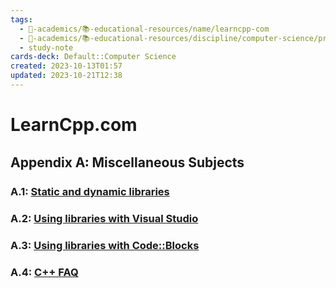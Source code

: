 ```yaml
---
tags:
  - 🔴-academics/📚-educational-resources/name/learncpp-com
  - 🔴-academics/📚-educational-resources/discipline/computer-science/programming-language/cpp
  - study-note
cards-deck: Default::Computer Science
created: 2023-10-13T01:57
updated: 2023-10-21T12:38
---
```


# LearnCpp.com

## Appendix A꞉ Miscellaneous Subjects

### A.1: [Static and dynamic libraries](https://www.learncpp.com/cpp-tutorial/a1-static-and-dynamic-libraries/)

### A.2: [Using libraries with Visual Studio](https://www.learncpp.com/cpp-tutorial/a2-using-libraries-with-visual-studio-2005-express/)

### A.3: [Using libraries with Code::Blocks](https://www.learncpp.com/cpp-tutorial/a3-using-libraries-with-codeblocks/) 

### A.4: [C++ FAQ](https://www.learncpp.com/cpp-tutorial/cpp-faq/)
